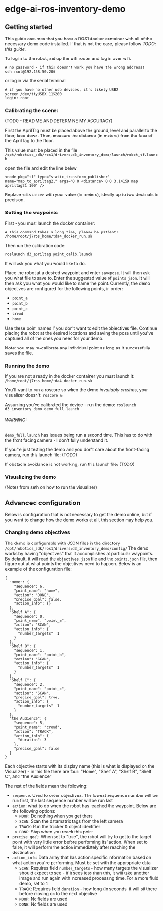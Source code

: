 # edge-ai-ros-inventory-demo

## Getting started

This guide assumes that you have a ROS1 docker container with all of the necessary demo code installed.
If that is not the case, please follow _TODO: this guide._

To log in to the robot, set up the wifi router and log in over wifi:

```
# no password - if this doesn't work you have the wrong address!
ssh root@192.168.50.200
```
or log in via the serial terminal

```
# if you have no other usb devices, it's likely USB2
screen /dev/ttyUSBX 115200
login: root
```

### Calibrating the scene:

(TODO - READ ME AND DETERMINE MY ACCURACY)

First the AprilTag must be placed above the ground, level and parallel to the floor, face down.
Then, measure the distance (in meters) from the face of the AprilTag to the floor.

This value must be placed in the file `/opt/robotics_sdk/ros1/drivers/d3_inventory_demo/launch/robot_tf.launch`

open the file and edit the line below

`<node pkg="tf" type="static_transform_publisher" name="map_to_apriltag21" args="0 0 <distance> 0 0 3.14159 map apriltag21 100" />`

Replace `<distance>` with your value (in meters), ideally up to two decimals in precision.


### Setting the waypoints

First - you must launch the docker container:

```
# This command takes a long time, please be patient!
/home/root/j7ros_home/tda4_docker_run.sh
```

Then run the calibration code:

`roslaunch d3_apriltag point_calib.launch`

It will ask you what you would like to do.

Place the robot at a desired waypoint and enter `savepose`.  It will then ask you what file to save to.
Enter the suggested value of `points.json`. It will then ask you what you would like to name the point. 
Currently, the demo objectives are configured for the following points, in order:

* `point_a`
* `point_b`
* `point_c`
* `crowd`
* `home`

Use these point names if you don't want to edit the objectives file. Continue placing the robot at the
desired locations and saving the pose until you've captured all of the ones you need for your demo.


Note: you may re-calibrate any individual point as long as it successfully saves the file.

### Running the demo

If you are not already in the docker container you must launch it:
`/home/root/j7ros_home/tda4_docker_run.sh`

You'll want to run a roscore so when the demo _invariably crashes_, your visualizer doesn't:
`roscore &`

Assuming you've calibrated the device - run the demo:
`roslaunch d3_inventory_demo demo_full.launch`

###### WARNING:

`demo_full.launch` has issues being run a second time.  This has to do with the front facing camera - I don't fully understand it.

If you're just testing the demo and you don't care about the front-facing camera, run this launch file: (TODO)

If obstacle avoidance is not working, run this launch file: (TODO)


### Visualizing the demo

(Notes from seth on how to run the visualizer)

## Advanced configuration

Below is configuration that is not necessary to get the demo online, but if you want to change
how the demo works at all, this section may help you.

### Changing demo objectives

The demo is configurable with JSON files in the directory `/opt/robotics_sdk/ros1/drivers/d3_inventory_demo/config/`
The demo works by having "objectives" that it accomplishes at particular waypoints. By default, it will read the `objectives.json` file
and the `points.json` file, then figure out at what points the objectives need to happen. Below is an example of the configuration file:

```
{
  "Home": {
    "sequence": 6,
    "point_name": "home",
    "action": "DONE",
    "precise_goal": false,
    "action_info": {}
  },
  "Shelf A": {
    "sequence": 0,
    "point_name": "point_a",
    "action": "SCAN",
    "action_info": {
      "number_targets": 1
    }
  },
  "Shelf B": {
    "sequence": 1,
    "point_name": "point_b",
    "action": "SCAN",
    "action_info": {
      "number_targets": 1
    }
  },
  "Shelf C": {
    "sequence": 2,
    "point_name": "point_c",
    "action": "SCAN",
    "precise_goal": true,
    "action_info": {
      "number_targets": 1
    }
  },
  "the Audience": {
    "sequence": 5,
    "point_name": "crowd",
    "action": "TRACK",
    "action_info": {
      "duration": 3
    },
    "precise_goal": false
  }
}
```

Each objective starts with its display name (this is what is displayed on the Visualizer) - in this file there are four: "Home", "Shelf A", "Shelf B", "Shelf C", and "the Audience"

The rest of the fields mean the following:

* `sequence`: Used to order objectives.  The lowest sequence number will be run first, the last sequence number will be run last
* `action`: what to do when the robot has reached the waypoint.  Below are the following options:
  * `NOOP`: Do nothing when you get there
  * `SCAN`: Scan the datamatrix tags from the left camera
  * `TRACK`: Run the tracker & object identifier
  * `DONE`: Stop when you reach this point
* `precise_goal`: When set to "true", the robot will try to get to the target point with very little error before performing its' action.
  When set to false, it will perform the action immediately after reaching the destination
* `action_info`: Data array that has action specific information based on what action you're performing.  Must be set with the appropriate data
  * `SCAN`: Requires field `number_targets` - how many targets the visualizer should expect to see - if it sees less than this, it will take another image and run again with increased processing time. For a more fluid demo, set to `1`
  * `TRACK`: Requires field `duration` - how long (in seconds) it will sit there before moving on to the next objective
  * `NOOP`: No fields are used
  * `DONE`: No fields are used

